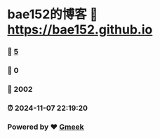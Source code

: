 # bae152的博客 :link: https://bae152.github.io 
### :page_facing_up: [5](https://bae152.github.io/tag.html) 
### :speech_balloon: 0 
### :hibiscus: 2002 
### :alarm_clock: 2024-11-07 22:19:20 
### Powered by :heart: [Gmeek](https://github.com/Meekdai/Gmeek)
